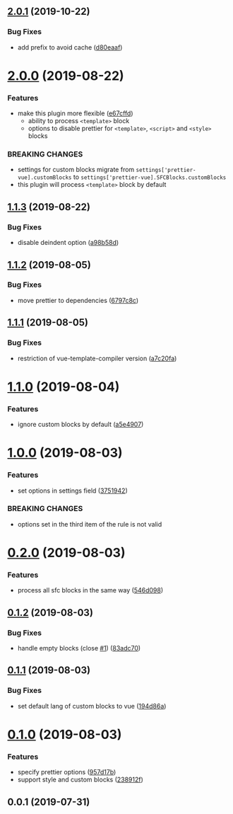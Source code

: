 ## [2.0.1](https://github.com/meteorlxy/eslint-plugin-prettier-vue/compare/v2.0.0...v2.0.1) (2019-10-22)


### Bug Fixes

* add prefix to avoid cache ([d80eaaf](https://github.com/meteorlxy/eslint-plugin-prettier-vue/commit/d80eaaf))



# [2.0.0](https://github.com/meteorlxy/eslint-plugin-prettier-vue/compare/v1.1.3...v2.0.0) (2019-08-22)


### Features

* make this plugin more flexible ([e67cffd](https://github.com/meteorlxy/eslint-plugin-prettier-vue/commit/e67cffd))
  - ability to process `<template>` block
  - options to disable prettier for `<template>`, `<script>` and `<style>` blocks


### BREAKING CHANGES

* settings for custom blocks migrate from `settings['prettier-vue].customBlocks` to `settings['prettier-vue].SFCBlocks.customBlocks`
* this plugin will process `<template>` block by default



## [1.1.3](https://github.com/meteorlxy/eslint-plugin-prettier-vue/compare/v1.1.2...v1.1.3) (2019-08-22)


### Bug Fixes

* disable deindent option ([a98b58d](https://github.com/meteorlxy/eslint-plugin-prettier-vue/commit/a98b58d))



## [1.1.2](https://github.com/meteorlxy/eslint-plugin-prettier-vue/compare/v1.1.1...v1.1.2) (2019-08-05)


### Bug Fixes

* move prettier to dependencies ([6797c8c](https://github.com/meteorlxy/eslint-plugin-prettier-vue/commit/6797c8c))



## [1.1.1](https://github.com/meteorlxy/eslint-plugin-prettier-vue/compare/v1.1.0...v1.1.1) (2019-08-05)


### Bug Fixes

* restriction of vue-template-compiler version ([a7c20fa](https://github.com/meteorlxy/eslint-plugin-prettier-vue/commit/a7c20fa))



# [1.1.0](https://github.com/meteorlxy/eslint-plugin-prettier-vue/compare/v1.0.0...v1.1.0) (2019-08-04)


### Features

* ignore custom blocks by default ([a5e4907](https://github.com/meteorlxy/eslint-plugin-prettier-vue/commit/a5e4907))



# [1.0.0](https://github.com/meteorlxy/eslint-plugin-prettier-vue/compare/v0.2.0...v1.0.0) (2019-08-03)

### Features

* set options in settings field ([3751942](https://github.com/meteorlxy/eslint-plugin-prettier-vue/commit/3751942))


### BREAKING CHANGES

* options set in the third item of the rule is not valid



# [0.2.0](https://github.com/meteorlxy/eslint-plugin-prettier-vue/compare/v0.1.2...v0.2.0) (2019-08-03)


### Features

* process all sfc blocks in the same way ([546d098](https://github.com/meteorlxy/eslint-plugin-prettier-vue/commit/546d098))



## [0.1.2](https://github.com/meteorlxy/eslint-plugin-prettier-vue/compare/v0.1.1...v0.1.2) (2019-08-03)


### Bug Fixes

* handle empty blocks (close [#1](https://github.com/meteorlxy/eslint-plugin-prettier-vue/issues/1)) ([83adc70](https://github.com/meteorlxy/eslint-plugin-prettier-vue/commit/83adc70))



## [0.1.1](https://github.com/meteorlxy/eslint-plugin-prettier-vue/compare/v0.1.0...v0.1.1) (2019-08-03)


### Bug Fixes

* set default lang of custom blocks to vue ([194d86a](https://github.com/meteorlxy/eslint-plugin-prettier-vue/commit/194d86a))



# [0.1.0](https://github.com/meteorlxy/eslint-plugin-prettier-vue/compare/v0.0.1...v0.1.0) (2019-08-03)


### Features

* specify prettier options ([957d17b](https://github.com/meteorlxy/eslint-plugin-prettier-vue/commit/957d17b))
* support style and custom blocks ([238912f](https://github.com/meteorlxy/eslint-plugin-prettier-vue/commit/238912f))



## 0.0.1 (2019-07-31)
